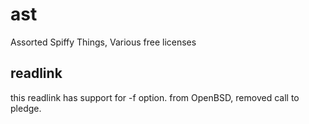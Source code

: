 # ast

Assorted Spiffy Things, Various free licenses

## readlink

this readlink has support for -f option.
from OpenBSD, removed call to pledge.
